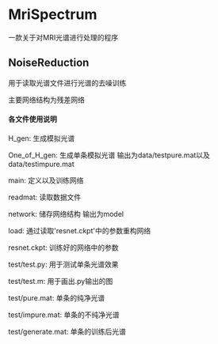 # MriSpectrum
一款关于对MRI光谱进行处理的程序

## NoiseReduction

用于读取光谱文件进行光谱的去噪训练

主要网络结构为残差网络

#### 各文件使用说明

H_gen: 生成模拟光谱

One_of_H_gen: 生成单条模拟光谱 输出为data/testpure.mat以及data/testimpure.mat

main: 定义以及训练网络

readmat:  读取数据文件

network: 储存网络结构 输出为model

load: 通过读取'resnet.ckpt'中的参数重构网络

resnet.ckpt: 训练好的网络中的参数



test/test.py: 用于测试单条光谱效果

test/test.m: 用于画出.py输出的图

test/pure.mat: 单条的纯净光谱

test/impure.mat: 单条的不纯净光谱

test/generate.mat: 单条的训练后光谱